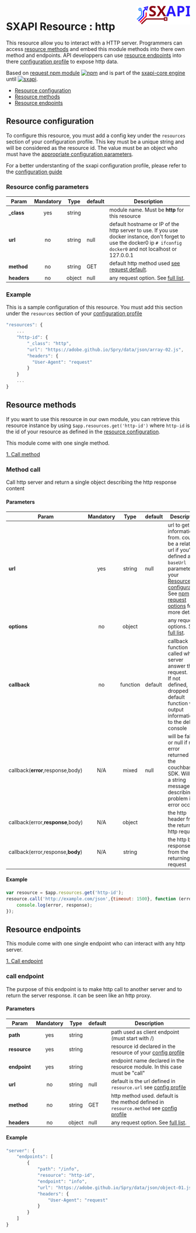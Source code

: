 <img align="right" height="50" src="https://raw.githubusercontent.com/startxfr/sxapi-core/v0.2.11-docker/docs/assets/logo.svg?sanitize=true">

# SXAPI Resource : http

This resource allow you to interact with a HTTP server.
Programmers can access [resource methods](#resource-methods) and embed this module
methods into there own method and endpoints.
API developpers can use [resource endpoints](#resource-endpoints) into there
[configuration profile](../guides/2.Configure.md) to expose http data.

Based on [request npm module](https://www.npmjs.com/package/request) 
[![npm](https://img.shields.io/npm/v/request.svg)](https://www.npmjs.com/package/request) 
and is part of the [sxapi-core engine](https://github.com/startxfr/sxapi-core) 
until [![sxapi](https://img.shields.io/badge/sxapi-v0.0.8-blue.svg)](https://github.com/startxfr/sxapi-core).

- [Resource configuration](#resource-configuration)<br>
- [Resource methods](#resource-methods)<br>
- [Resource endpoints](#resource-endpoints)

## Resource configuration

To configure this resource, you must add a config key under the `resources`
section of your configuration profile. 
This key must be a unique string and will be considered as the resource id. The value 
must be an object who must have the [appropriate configuration parameters](#resource-config-parameters).

For a better understanting of the sxapi
configuration profile, please refer to the [configuration guide](../guides/2.Configure.md)


### Resource config parameters

| Param           | Mandatory | Type   | default   | Description
|-----------------|:---------:|:------:|-----------|---------------
| **_class**      | yes       | string |           | module name. Must be **http** for this resource
| **url**         | no        | string | null      | default hostname or IP of the http server to use. If you use docker instance, don't forget to use the docker0 ip `# ifconfig docker0` and not localhost or 127.0.0.1
| **method**      | no        | string | GET       | default http method used [see request default](https://www.npmjs.com/package/request#requestoptions-callback).
| **headers**     | no        | object | null      | any request option. See [full list](https://www.npmjs.com/package/request#requestoptions-callback).

### Example

This is a sample configuration of this resource. You must add this section under 
the `resources` section of your [configuration profile](../guides/2.Configure.md)

```javascript
"resources": {
    ...
    "http-id": {
        "_class": "http",
        "url": "https://adobe.github.io/Spry/data/json/array-02.js",
        "headers": {
          "User-Agent": "request"
        }
    }
    ...
}
```

## Resource methods

If you want to use this resource in our own module, you can retrieve this resource 
instance by using `$app.resources.get('http-id')` where `http-id` is the
id of your resource as defined in the [resource configuration](#resource-configuration). 

This module come with one single method.

[1. Call method](#method-call)


### Method call

Call http server and return a single object describing the http response content

#### Parameters

| Param                             | Mandatory | Type     | default | Description
|-----------------------------------|:---------:|:--------:|---------|---------------
| **url**                           | yes       | string   | null    | url to get information from. could be a relative url if you've defined a `baseUrl` parameter in your [Resource configuration](#resource-configuration).  See [npm request options](https://www.npmjs.com/package/request#requestoptions-callback) for more details.
| **options**                       | no        | object   |         | any request options. See [full list](https://www.npmjs.com/package/request#requestoptions-callback).
| **callback**                      | no        | function | default | callback function called when server answer the request.<br>If not defined, dropped to a default function who output information to the debug console
| callback(**error**,response,body) | N/A       | mixed    | null    | will be false or null if no error returned from the couchbase SDK. Will be a string message describing a problem if an error occur.
| callback(error,**response**,body) | N/A       | object   |         | the http header from the returning http request
| callback(error,response,**body**) | N/A       | string   |         | the http body response from the returning http request

#### Example

```javascript
var resource = $app.resources.get('http-id');
resource.call('http://example.com/json',{timeout: 1500}, function (error, response) {
    console.log(error, response);
});
```

## Resource endpoints

This module come with one single endpoint who can interact with any http server.

[1. Call endpoint](#call-endpoint)

### call endpoint

The purpose of this endpoint is to make http call to another server and to return 
the server response. it can be seen like an http proxy.

#### Parameters

| Param           | Mandatory | Type   | default | Description
|-----------------|:---------:|:------:|---------|---------------
| **path**        | yes       | string |         | path used as client endpoint (must start with /)
| **resource**    | yes       | string |         | resource id declared in the resource of your [config profile](#resource-configuration)
| **endpoint**    | yes       | string |         | endpoint name declared in the resource module. In this case must be "call"
| **url**         | no        | string | null    | default is the url defined in `resource.url` see [config profile](#resource-configuration)
| **method**      | no        | string | GET     | http method used. default is the method defined in `resource.method` see [config profile](#resource-configuration)
| **headers**     | no        | object | null    | any request option. See [full list](https://www.npmjs.com/package/request#requestoptions-callback).

#### Example

```javascript
"server": {
    "endpoints": [
        {
            "path": "/info",
            "resource": "http-id",
            "endpoint": "info",
            "url": "https://adobe.github.io/Spry/data/json/object-01.js",
            "headers": {
                "User-Agent": "request"
            }
        }
    ]
}
```